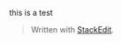 this is a test


> Written with [StackEdit](https://stackedit.io/).
<!--stackedit_data:
eyJoaXN0b3J5IjpbMTU1NDI4NDYzOV19
-->